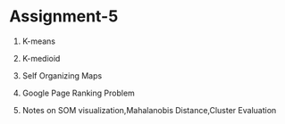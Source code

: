 Assignment-5
==================

1. K-means

2. K-medioid

3. Self Organizing Maps

4. Google Page Ranking Problem

5. Notes on SOM visualization,Mahalanobis Distance,Cluster Evaluation

